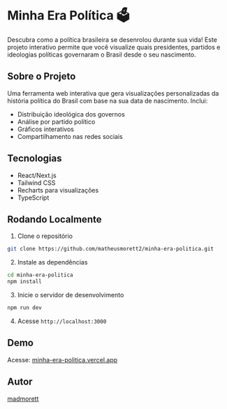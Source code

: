 # Minha Era Política 🗳️

Descubra como a política brasileira se desenrolou durante sua vida! Este projeto interativo permite que você visualize quais presidentes, partidos e ideologias políticas governaram o Brasil desde o seu nascimento.

## Sobre o Projeto

Uma ferramenta web interativa que gera visualizações personalizadas da história política do Brasil com base na sua data de nascimento. Inclui:

- Distribuição ideológica dos governos
- Análise por partido político
- Gráficos interativos
- Compartilhamento nas redes sociais

## Tecnologias

- React/Next.js
- Tailwind CSS
- Recharts para visualizações
- TypeScript

## Rodando Localmente

1. Clone o repositório
```bash
git clone https://github.com/matheusmorett2/minha-era-politica.git
```

2. Instale as dependências
```bash
cd minha-era-politica
npm install
```

3. Inicie o servidor de desenvolvimento
```bash
npm run dev
```

4. Acesse `http://localhost:3000`

## Demo

Acesse: [minha-era-politica.vercel.app](https://minha-era-politica.vercel.app)

## Autor

[madmorett](https://matheusmorett.com)